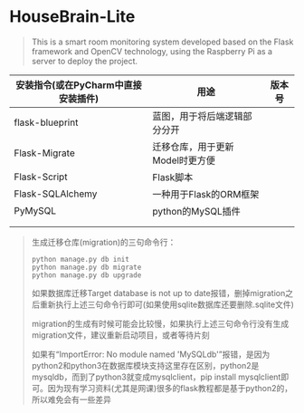 # HouseBrain-Lite

> This is a smart room monitoring system developed based on the Flask framework and OpenCV technology, using the Raspberry Pi as a server to deploy the project.

| 安装指令(或在PyCharm中直接安装插件) | 用途                            | 版本号 |
| ----------------------------------- | ------------------------------- | ------ |
| flask-blueprint                     | 蓝图，用于将后端逻辑部分分开    |        |
| Flask-Migrate                       | 迁移仓库，用于更新Model时更方便 |        |
| Flask-Script                        | Flask脚本                       |        |
| Flask-SQLAlchemy                    | 一种用于Flask的ORM框架          |        |
| PyMySQL                             | python的MySQL插件               |        |
|                                     |                                 |        |
|                                     |                                 |        |





> 生成迁移仓库(migration)的三句命令行：
>
> ```shell
> python manage.py db init
> python manage.py db migrate
> python manage.py db upgrade
> ```
>
> 如果数据库迁移Target database is not up to date报错，删掉migration之后重新执行上述三句命令行即可(如果使用sqlite数据库还要删除.sqlite文件)
>
> migration的生成有时候可能会比较慢，如果执行上述三句命令行没有生成migration文件，建议重新启动项目，或者等待片刻
>
> 如果有“ImportError: No module named 'MySQLdb'”报错，是因为python2和python3在数据库模块支持这里存在区别，python2是mysqldb，而到了python3就变成mysqlclient，pip install mysqlclient即可。因为现有学习资料(尤其是网课)很多的flask教程都是基于python2的，所以难免会有一些差异

















